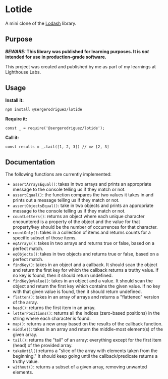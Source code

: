 # Lotide

A mini clone of the [Lodash](https://lodash.com) library.

## Purpose

**_BEWARE:_ This library was published for learning purposes. It is _not_ intended for use in production-grade software.**

This project was created and published by me as part of my learnings at Lighthouse Labs. 

## Usage

**Install it:**

`npm install @sergerodriguez/lotide`

**Require it:**

`const _ = require('@sergerodriguez/lotide');`

**Call it:**

`const results = _.tail([1, 2, 3]) // => [2, 3]`

## Documentation

The following functions are currently implemented:

* `assertArraysEqual()`: takes in two arrays and prints an appropriate message to the console telling us if they match or not. 
* `assertEqual()`: the function compares the two values it takes in and prints out a message      telling us if they match or not.
* `assertObjectsEqual()`: take in two objects and prints an appropriate message to the console telling us if they match or not.
* `countLetters()`: returns an object where each unique character encountered is a property of the object and the value for that property/key should be the number of occurrences for that character.
* `countOnly()`: takes in a collection of items and returns counts for a specific subset of those items.
* `eqArrays()`: takes in two arrays and returns true or false, based on a perfect match.
* `eqObjects()`: takes in two objects and returns true or false, based on a perfect match.
* `findKey()`: takes in an object and a callback. It should scan the object and return the first key for which the callback returns a truthy value. If no key is found, then it should return undefined.
* `findKeyByValue()`: takes in an object and a value. It should scan the object and return the first key which contains the given value. If no key with that given value is found, then it should return undefined.
* `flatten()`: takes in an array of arrays and returns a "flattened" version of the array.
* `head()`: returns the first item in an array.
* `letterPositions()`: returns all the indices (zero-based positions) in the string where each character is found.
* `map()`: returns a new array based on the results of the callback function.
* `middle()`: takes in an array and return the middle-most element(s) of the given array.
* `tail()`: returns the "tail" of an array: everything except for the first item (head) of the provided array.
* `takeUntil()`:returns a "slice of the array with elements taken from the beginning." It should keep going until the callback/predicate returns a truthy value.
* `without()`: returns a subset of a given array, removing unwanted elements.
